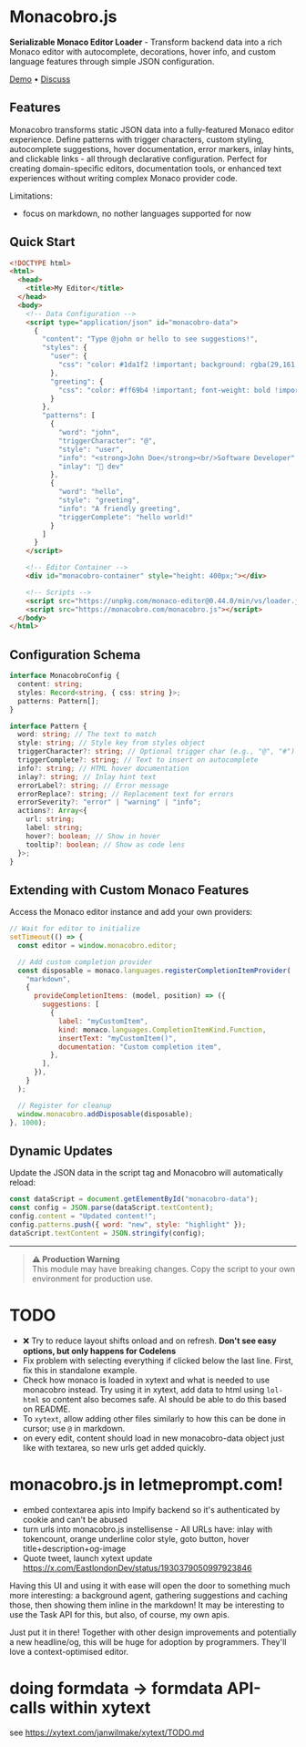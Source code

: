 # Monacobro.js

**Serializable Monaco Editor Loader** - Transform backend data into a rich Monaco editor with autocomplete, decorations, hover info, and custom language features through simple JSON configuration.

[Demo](https://monacobro.com/monacobro) • [Discuss](https://x.com/janwilmake/status/1949847194019791237)

## Features

Monacobro transforms static JSON data into a fully-featured Monaco editor experience. Define patterns with trigger characters, custom styling, autocomplete suggestions, hover documentation, error markers, inlay hints, and clickable links - all through declarative configuration. Perfect for creating domain-specific editors, documentation tools, or enhanced text experiences without writing complex Monaco provider code.

Limitations:

- focus on markdown, no nother languages supported for now

## Quick Start

```html
<!DOCTYPE html>
<html>
  <head>
    <title>My Editor</title>
  </head>
  <body>
    <!-- Data Configuration -->
    <script type="application/json" id="monacobro-data">
      {
        "content": "Type @john or hello to see suggestions!",
        "styles": {
          "user": {
            "css": "color: #1da1f2 !important; background: rgba(29,161,242,0.1) !important;"
          },
          "greeting": {
            "css": "color: #ff69b4 !important; font-weight: bold !important;"
          }
        },
        "patterns": [
          {
            "word": "john",
            "triggerCharacter": "@",
            "style": "user",
            "info": "<strong>John Doe</strong><br/>Software Developer",
            "inlay": "👤 dev"
          },
          {
            "word": "hello",
            "style": "greeting",
            "info": "A friendly greeting",
            "triggerComplete": "hello world!"
          }
        ]
      }
    </script>

    <!-- Editor Container -->
    <div id="monacobro-container" style="height: 400px;"></div>

    <!-- Scripts -->
    <script src="https://unpkg.com/monaco-editor@0.44.0/min/vs/loader.js"></script>
    <script src="https://monacobro.com/monacobro.js"></script>
  </body>
</html>
```

## Configuration Schema

```typescript
interface MonacobroConfig {
  content: string;
  styles: Record<string, { css: string }>;
  patterns: Pattern[];
}

interface Pattern {
  word: string; // The text to match
  style: string; // Style key from styles object
  triggerCharacter?: string; // Optional trigger char (e.g., "@", "#")
  triggerComplete?: string; // Text to insert on autocomplete
  info?: string; // HTML hover documentation
  inlay?: string; // Inlay hint text
  errorLabel?: string; // Error message
  errorReplace?: string; // Replacement text for errors
  errorSeverity?: "error" | "warning" | "info";
  actions?: Array<{
    url: string;
    label: string;
    hover?: boolean; // Show in hover
    tooltip?: boolean; // Show as code lens
  }>;
}
```

## Extending with Custom Monaco Features

Access the Monaco editor instance and add your own providers:

```javascript
// Wait for editor to initialize
setTimeout(() => {
  const editor = window.monacobro.editor;

  // Add custom completion provider
  const disposable = monaco.languages.registerCompletionItemProvider(
    "markdown",
    {
      provideCompletionItems: (model, position) => ({
        suggestions: [
          {
            label: "myCustomItem",
            kind: monaco.languages.CompletionItemKind.Function,
            insertText: "myCustomItem()",
            documentation: "Custom completion item",
          },
        ],
      }),
    }
  );

  // Register for cleanup
  window.monacobro.addDisposable(disposable);
}, 1000);
```

## Dynamic Updates

Update the JSON data in the script tag and Monacobro will automatically reload:

```javascript
const dataScript = document.getElementById("monacobro-data");
const config = JSON.parse(dataScript.textContent);
config.content = "Updated content!";
config.patterns.push({ word: "new", style: "highlight" });
dataScript.textContent = JSON.stringify(config);
```

---

> **⚠️ Production Warning**  
> This module may have breaking changes. Copy the script to your own environment for production use.

# TODO

- ❌ Try to reduce layout shifts onload and on refresh. **Don't see easy options, but only happens for Codelens**
- Fix problem with selecting everything if clicked below the last line. First, fix this in standalone example.
- Check how monaco is loaded in xytext and what is needed to use monacobro instead. Try using it in xytext, add data to html using `lol-html` so content also becomes safe. AI should be able to do this based on README.
- To `xytext`, allow adding other files similarly to how this can be done in cursor; use `@` in markdown.
- on every edit, content should load in new monacobro-data object just like with textarea, so new urls get added quickly.

# monacobro.js in letmeprompt.com!

- embed contextarea apis into lmpify backend so it's authenticated by cookie and can't be abused
- turn urls into monacobro.js instellisense - All URLs have: inlay with tokencount, orange underline color style, goto button, hover title+description+og-image
- Quote tweet, launch xytext update https://x.com/EastlondonDev/status/1930379050997923846

Having this UI and using it with ease will open the door to something much more interesting: a background agent, gathering suggestions and caching those, then showing them inline in the markdown! It may be interesting to use the Task API for this, but also, of course, my own apis.

Just put it in there! Together with other design improvements and potentially a new headline/og, this will be huge for adoption by programmers. They'll love a context-optimised editor.

# doing formdata -> formdata API-calls within xytext

see https://xytext.com/janwilmake/xytext/TODO.md
